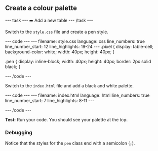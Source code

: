 <h2 class="c-project-heading--task">Create a colour palette</h2>

--- task ---
➡️ Add a new table
--- /task --- 

Switch to the `style.css` file and create a pen style.

<div class="c-project-code">
--- code ---
---
filename: style.css
language: css
line_numbers: true
line_number_start: 12
line_highlights: 19-24
---
.pixel {
  display: table-cell;
  background-color: white;
  width: 40px;
  height: 40px;
}

.pen {
  display: inline-block;
  width: 40px;
  height: 40px;
  border: 2px solid black;
}

--- /code ---
</div>

Switch to the `index.html` file and add a black and white palette.

<div class="c-project-code">
--- code ---
---
filename: index.html
language: html
line_numbers: true
line_number_start: 7
line_highlights: 8-11
---
<body>
  <div id="palette">
    <div class="pen" style="background-color:white;"></div>
    <div class="pen" style="background-color:black;"></div>
  </div>
  <div id="art">
  <div class = "row">

--- /code ---
</div>

**Test:** Run your code. You should see your palette at the top.

<div class="c-project-callout c-project-callout--debug">

### Debugging

Notice that the styles for the `pen` class end with a semicolon (`;`).

</div>
